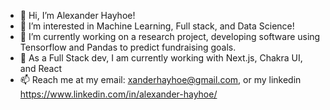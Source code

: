 - 👋 Hi, I’m Alexander Hayhoe!
- 👀 I’m interested in Machine Learning, Full stack, and Data Science! 
- 🌱 I’m currently working on a research project, developing software using Tensorflow and Pandas to predict fundraising goals.
- 🌱 As a Full Stack dev, I am currently working with Next.js, Chakra UI, and React 
- 📫 Reach me at my email: xanderhayhoe@gmail.com, or my linkedin https://www.linkedin.com/in/alexander-hayhoe/ 

<!---
XanderHayhoe/XanderHayhoe is a ✨ special ✨ repository because its `README.md` (this file) appears on your GitHub profile.
You can click the Preview link to take a look at your changes.
--->
